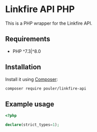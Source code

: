 # Linkfire API PHP

This is a PHP wrapper for the Linkfire API.

## Requirements
* PHP ^7.3|^8.0

## Installation
Install it using [Composer](https://getcomposer.org/):

```sh
composer require pouler/linkfire-api
```

## Example usage
```php
<?php 

declare(strict_types=1);

```
